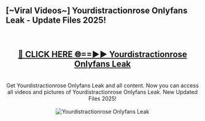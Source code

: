 <h2>[~Viral Videos~] Yourdistractionrose Onlyfans Leak - Update Files 2025!</h2>
<br>
<div align="center">
<h2><a href="https://betterlinks.top/A2PfLJ" rel="nofollow">🔴 CLICK HERE 🌐==►► Yourdistractionrose Onlyfans Leak</a></h2>
<br>
Get Yourdistractionrose Onlyfans Leak and all content. Now you can access all videos and pictures of Yourdistractionrose Onlyfans Leak. New Updated Files 2025!
<br>
<br>
<a href="https://betterlinks.top/A2PfLJ" rel="nofollow" data-target="animated-image.originalLink"><img src="https://i.ibb.co.com/WyWwxjT/player-gif2.gif" alt="Yourdistractionrose Onlyfans Leak" style="max-width: 100%; display: inline-block;" data-target="animated-image.originalImage"></a>
</div>
<br>
